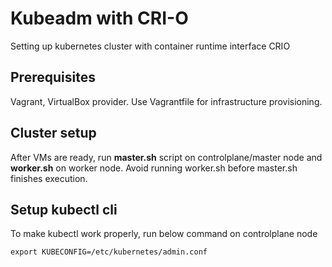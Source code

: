 # Kubeadm with CRI-O
Setting up kubernetes cluster with container runtime interface CRIO

## Prerequisites
Vagrant, VirtualBox provider. Use Vagrantfile for infrastructure provisioning.

## Cluster setup
After VMs are ready, run __master.sh__ script on controlplane/master node and __worker.sh__ on worker node. Avoid running worker.sh before master.sh finishes execution.

## Setup kubectl cli
To make kubectl work properly, run below command on controlplane node 
```
export KUBECONFIG=/etc/kubernetes/admin.conf
```
